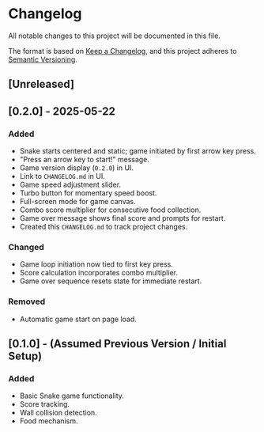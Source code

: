 # Changelog

All notable changes to this project will be documented in this file.

The format is based on [Keep a Changelog](https://keepachangelog.com/en/1.0.0/),
and this project adheres to [Semantic Versioning](https://semver.org/spec/v2.0.0.html).

## [Unreleased] 
<!-- Future changes will go here -->

## [0.2.0] - 2025-05-22 

### Added
- Snake starts centered and static; game initiated by first arrow key press.
- "Press an arrow key to start!" message.
- Game version display (`0.2.0`) in UI.
- Link to `CHANGELOG.md` in UI.
- Game speed adjustment slider.
- Turbo button for momentary speed boost.
- Full-screen mode for game canvas.
- Combo score multiplier for consecutive food collection.
- Game over message shows final score and prompts for restart.
- Created this `CHANGELOG.md` to track project changes.

### Changed
- Game loop initiation now tied to first key press.
- Score calculation incorporates combo multiplier.
- Game over sequence resets state for immediate restart.

### Removed
- Automatic game start on page load.

## [0.1.0] - (Assumed Previous Version / Initial Setup)
### Added
- Basic Snake game functionality.
- Score tracking.
- Wall collision detection.
- Food mechanism.

